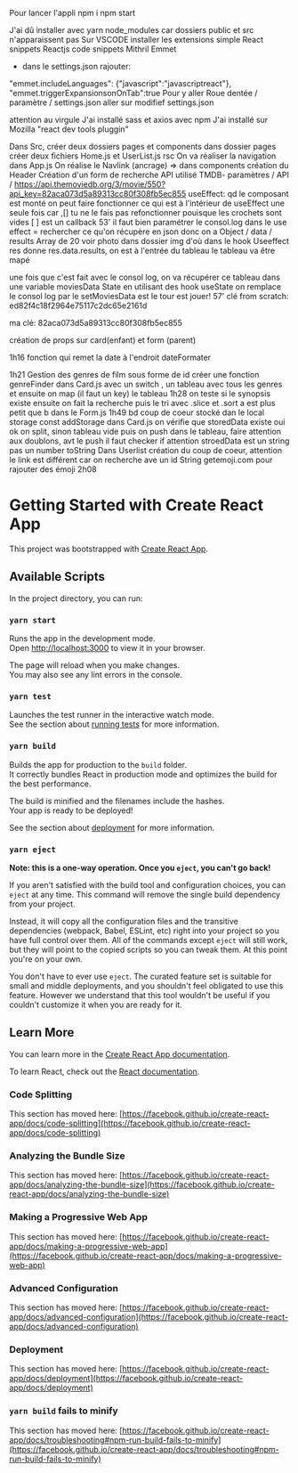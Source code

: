 Pour lancer l'appli
npm i
npm start

J'ai dû installer avec yarn node_modules car dossiers public et src n'apparaissent pas
Sur VSCODE installer les extensions
simple React snippets
Reactjs code snippets
Mithril Emmet
+ dans le settings.json rajouter:

"emmet.includeLanguages": {"javascript":"javascriptreact"},
"emmet.triggerExpansionsonOnTab":true
Pour y aller
Roue dentée / paramètre / settings.json  aller sur modifief settings.json

attention au virgule
J'ai installé sass et axios avec npm
J'ai installé sur Mozilla "react dev tools pluggin"

Dans Src, créer deux dossiers pages et components
dans dossier pages créer deux fichiers Home.js et UserList.js
rsc 
On va réaliser la navigation dans App.js
On réalise le Navlink (ancrage)
=> dans components création du Header
Création d'un form de recherche
API utilisé TMDB- paramètres / API /
https://api.themoviedb.org/3/movie/550?api_key=82aca073d5a89313cc80f308fb5ec855
useEffect: qd le composant est monté on peut faire fonctionner ce qui est à l'intérieur de useEffect une seule fois car 
,[]  tu ne le fais pas refonctionner pouisque les crochets sont vides [ ] est un callback 53'
il faut bien paramétrer le consol.log dans le use effect =  rechercher ce qu'on récupère en json
donc on a Object / data / results Array de 20 voir photo dans dossier img
d'où dans le hook Useeffect res donne res.data.results, on est à l'entrée du tableau
le tableau va être mapé

une fois que c'est fait avec le consol log, on va récupérer ce tableau dans une variable moviesData State en utilisant des hook useState
on remplace le consol log par le setMoviesData est le tour est jouer! 57'
clé from scratch:
ed82f4c18f2964e75117c2dc65e2161d

ma clé: 82aca073d5a89313cc80f308fb5ec855

création de props sur card(enfant) et form (parent)

1h16 fonction qui remet la date à l'endroit dateFormater

1h21 Gestion des genres de film sous forme de id
créer une fonction genreFinder dans Card.js avec un switch , un tableau avec tous les genres et
ensuite on map (il faut un key) le tableau 1h28
on teste si le synopsis existe 
ensuite on fait la recherche
puis le tri avec .slice et .sort a est plus petit que b dans le Form.js
1h49 bd coup de coeur stocké dan le local storage const addStorage dans Card.js
on vérifie que storedData existe oui ok on split, sinon tableau vide
puis on push dans le tableau, faire attention aux doublons, avt le push il faut checker if 
attention stroedData est un string pas un number toString
Dans Userlist création du coup de coeur, attention le link est différent car 
on recherche ave un id String
getemoji.com pour rajouter des émoji 2h08










# Getting Started with Create React App

This project was bootstrapped with [Create React App](https://github.com/facebook/create-react-app).

## Available Scripts

In the project directory, you can run:

### `yarn start`

Runs the app in the development mode.\
Open [http://localhost:3000](http://localhost:3000) to view it in your browser.

The page will reload when you make changes.\
You may also see any lint errors in the console.

### `yarn test`

Launches the test runner in the interactive watch mode.\
See the section about [running tests](https://facebook.github.io/create-react-app/docs/running-tests) for more information.

### `yarn build`

Builds the app for production to the `build` folder.\
It correctly bundles React in production mode and optimizes the build for the best performance.

The build is minified and the filenames include the hashes.\
Your app is ready to be deployed!

See the section about [deployment](https://facebook.github.io/create-react-app/docs/deployment) for more information.

### `yarn eject`

**Note: this is a one-way operation. Once you `eject`, you can't go back!**

If you aren't satisfied with the build tool and configuration choices, you can `eject` at any time. This command will remove the single build dependency from your project.

Instead, it will copy all the configuration files and the transitive dependencies (webpack, Babel, ESLint, etc) right into your project so you have full control over them. All of the commands except `eject` will still work, but they will point to the copied scripts so you can tweak them. At this point you're on your own.

You don't have to ever use `eject`. The curated feature set is suitable for small and middle deployments, and you shouldn't feel obligated to use this feature. However we understand that this tool wouldn't be useful if you couldn't customize it when you are ready for it.

## Learn More

You can learn more in the [Create React App documentation](https://facebook.github.io/create-react-app/docs/getting-started).

To learn React, check out the [React documentation](https://reactjs.org/).

### Code Splitting

This section has moved here: [https://facebook.github.io/create-react-app/docs/code-splitting](https://facebook.github.io/create-react-app/docs/code-splitting)

### Analyzing the Bundle Size

This section has moved here: [https://facebook.github.io/create-react-app/docs/analyzing-the-bundle-size](https://facebook.github.io/create-react-app/docs/analyzing-the-bundle-size)

### Making a Progressive Web App

This section has moved here: [https://facebook.github.io/create-react-app/docs/making-a-progressive-web-app](https://facebook.github.io/create-react-app/docs/making-a-progressive-web-app)

### Advanced Configuration

This section has moved here: [https://facebook.github.io/create-react-app/docs/advanced-configuration](https://facebook.github.io/create-react-app/docs/advanced-configuration)

### Deployment

This section has moved here: [https://facebook.github.io/create-react-app/docs/deployment](https://facebook.github.io/create-react-app/docs/deployment)

### `yarn build` fails to minify

This section has moved here: [https://facebook.github.io/create-react-app/docs/troubleshooting#npm-run-build-fails-to-minify](https://facebook.github.io/create-react-app/docs/troubleshooting#npm-run-build-fails-to-minify)
